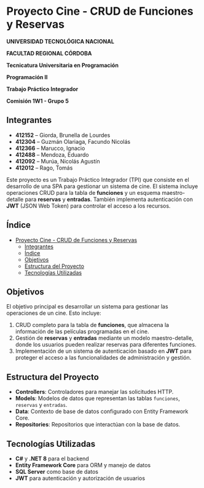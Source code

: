# Proyecto Cine - CRUD de Funciones y Reservas
**UNIVERSIDAD TECNOLÓGICA NACIONAL**  

**FACULTAD REGIONAL CÓRDOBA**

**Tecnicatura Universitaria en Programación** 

**Programación II**

**Trabajo Práctico Integrador**

**Comisión 1W1 - Grupo 5**  

## Integrantes

- **412152** – Giorda, Brunella de Lourdes
- **412304** – Guzmán Olariaga, Facundo Nicolás
- **412366** – Marucco, Ignacio
- **412488** – Mendoza, Eduardo
- **412092** – Murúa, Nicolás Agustín
- **412012** – Rago, Tomás

Este proyecto es un Trabajo Práctico Integrador (TPI) que consiste en el desarrollo de una SPA para gestionar un sistema de cine. El sistema incluye operaciones CRUD para la tabla de **funciones** y un esquema maestro-detalle para **reservas** y **entradas**. También implementa autenticación con **JWT** (JSON Web Token) para controlar el acceso a los recursos.

## Índice

- [Proyecto Cine - CRUD de Funciones y Reservas](#proyecto-cine---crud-de-funciones-y-reservas)
  - [Integrantes](#integrantes)
  - [Índice](#índice)
  - [Objetivos](#objetivos)
  - [Estructura del Proyecto](#estructura-del-proyecto)
  - [Tecnologías Utilizadas](#tecnologías-utilizadas)


## Objetivos

El objetivo principal es desarrollar un sistema para gestionar las operaciones de un cine. Esto incluye:
1. CRUD completo para la tabla de **funciones**, que almacena la información de las películas programadas en el cine.
2. Gestión de **reservas** y **entradas** mediante un modelo maestro-detalle, donde los usuarios pueden realizar reservas para diferentes funciones.
3. Implementación de un sistema de autenticación basado en **JWT** para proteger el acceso a las funcionalidades de administración y gestión.

## Estructura del Proyecto

- **Controllers**: Controladores para manejar las solicitudes HTTP.
- **Models**: Modelos de datos que representan las tablas `funciones`, `reservas` y `entradas`.
- **Data**: Contexto de base de datos configurado con Entity Framework Core.
- **Repositories**: Repositorios que interactúan con la base de datos.

## Tecnologías Utilizadas

- **C#** y **.NET 8** para el backend
- **Entity Framework Core** para ORM y manejo de datos
- **SQL Server** como base de datos
- **JWT** para autenticación y autorización de usuarios
